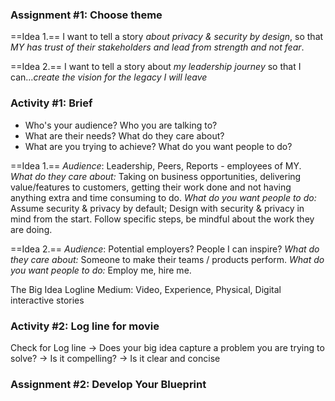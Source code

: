 
### Assignment #1: Choose theme

==Idea 1.==
I want to tell a story *about privacy & security by design*, so that *MY has trust of their stakeholders and lead from strength and not fear*.

==Idea 2.==
I want to tell a story about *my leadership journey* so that I can...*create the vision for the legacy I will leave*

### Activity #1: Brief

- Who's your audience? Who you are talking to?
- What are their needs? What do they care about?
- What are you trying to achieve? What do you want people to do?

==Idea 1.==
*Audience*: Leadership, Peers, Reports - employees of MY. 
*What do they care about:* Taking on business opportunities, delivering value/features to customers, getting their work done and not having anything extra and time consuming to do.
*What do you want people to do:* Assume security & privacy by default; Design with security & privacy in mind from the start. Follow specific steps, be mindful about the work they are doing. 

==Idea 2.==
*Audience*: Potential employers? People I can inspire?
*What do they care about:* Someone to make their teams / products perform.
*What do you want people to do:* Employ me, hire me. 

The Big Idea
Logline
Medium: Video, Experience, Physical, Digital interactive stories

### Activity #2: Log line for movie

Check for Log line
-> Does your big idea capture a problem you are trying to solve?
-> Is it compelling?
-> Is it clear and concise
### Assignment #2: Develop Your Blueprint





